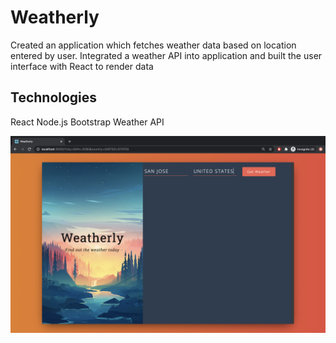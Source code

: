 # Weatherly
Created an application which fetches weather data based on location entered by user.
Integrated a weather API into application and built the user interface with React to render data

## Technologies
React
Node.js
Bootstrap
Weather API

![Screenshot](img.png)
